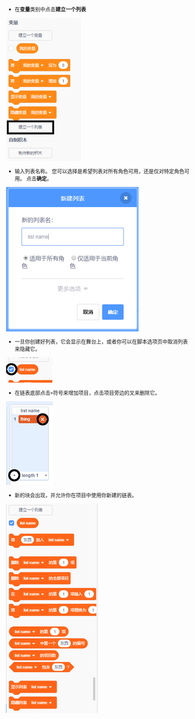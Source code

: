 + 在**变量**类别中点击**建立一个列表**

![创建列表](images/make-a-list-annotated.png)

+ 输入列表名称。 您可以选择是希望列表对所有角色可用，还是仅对特定角色可用。 点击**确定**。

![列表名称](images/list-name.png)

+ 一旦你创建好列表，它会显示在舞台上，或者你可以在脚本选项页中取消列表来隐藏它。

![链表 显示/隐藏](images/list-show-hide-annotated.png)

+ 在链表底部点击`+`符号来增加项目，点击项目旁边的叉来删除它。

![链表 显示/隐藏](images/list-add-delete-annotated.png)

+ 新的块会出现，并允许你在项目中使用你新建的链表。

![列出链表块](images/list-blocks.png)
